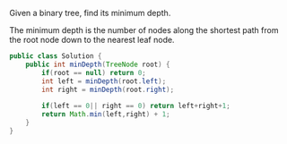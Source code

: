 Given a binary tree, find its minimum depth.

The minimum depth is the number of nodes along the shortest path from the root node down to the nearest leaf node.

```java
public class Solution {
    public int minDepth(TreeNode root) {
        if(root == null) return 0;
        int left = minDepth(root.left);
        int right = minDepth(root.right);
        
        if(left == 0|| right == 0) return left+right+1;
        return Math.min(left,right) + 1;
    }
}
```

